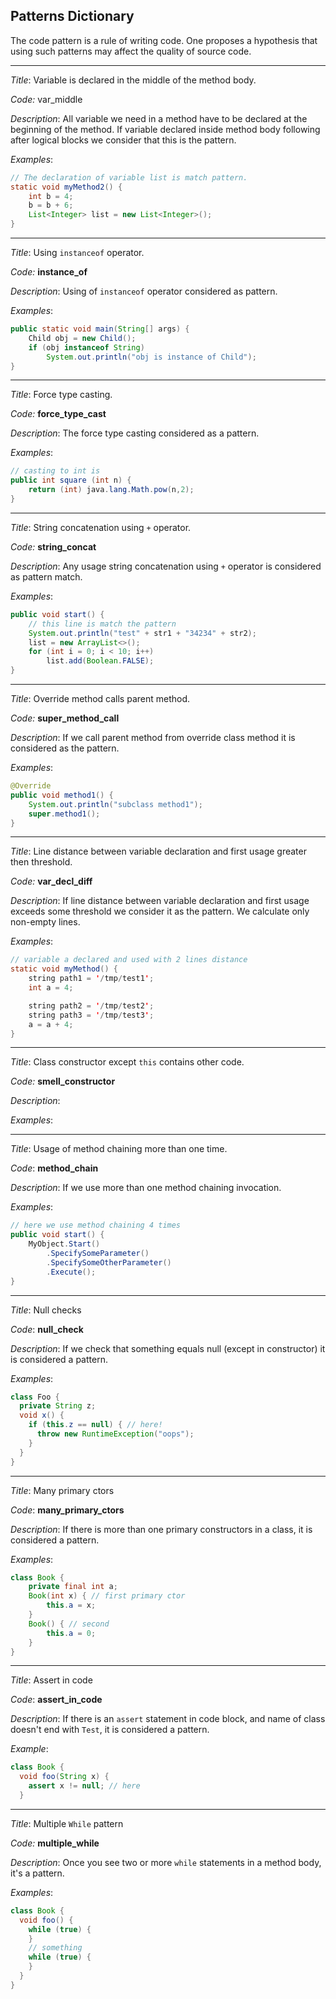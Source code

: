 Patterns Dictionary
---

The code pattern is a rule of writing code. One proposes a hypothesis that using 
such patterns may affect the quality of source code.

***

*Title*: Variable is declared in the middle of the method body.

*Code:* var_middle

*Description*: All variable we need in a method have to be declared at the 
beginning of the method. If variable declared inside method body following 
after logical blocks we consider that this is the pattern.

*Examples*: 

```java
// The declaration of variable list is match pattern.
static void myMethod2() { 
    int b = 4;
    b = b + 6;
    List<Integer> list = new List<Integer>();
}
```

***

*Title*: Using ```instanceof``` operator.

*Code:* **instance_of**

*Description*: Using of ```instanceof``` operator considered as pattern.

*Examples*: 

```java
public static void main(String[] args) {
    Child obj = new Child();
    if (obj instanceof String)
        System.out.println("obj is instance of Child");
}
```


***

*Title*: Force type casting.

*Code:* **force_type_cast**

*Description*: The force type casting considered as a pattern.

*Examples*:

```java
// casting to int is 
public int square (int n) {
    return (int) java.lang.Math.pow(n,2);
}
```

***

*Title*: String concatenation using ```+``` operator.

*Code:* **string_concat**

*Description*: Any usage string concatenation using ```+``` operator is considered
as pattern match. 

*Examples*:

```java
public void start() {
    // this line is match the pattern
    System.out.println("test" + str1 + "34234" + str2);
    list = new ArrayList<>();
    for (int i = 0; i < 10; i++)
        list.add(Boolean.FALSE);
}
```


***

*Title*: Override method calls parent method.

*Code:* **super_method_call**

*Description*: If we call parent method from override class method it is considered
as the pattern.

*Examples*:

```java
@Override
public void method1() {
    System.out.println("subclass method1");
    super.method1();
}
```

***

*Title*: Line distance between variable declaration and first usage greater then threshold.

*Code:* **var_decl_diff**

*Description*: If line distance between variable declaration and first usage
exceeds some threshold we consider it as the pattern. We calculate only non-empty
lines.

*Examples*:

```java
// variable a declared and used with 2 lines distance
static void myMethod() { 
    string path1 = '/tmp/test1';
    int a = 4;

    string path2 = '/tmp/test2';
    string path3 = '/tmp/test3';
    a = a + 4;
}
```

***

*Title*: Class constructor except ```this``` contains other code.

*Code:* **smell_constructor**

*Description*: 

*Examples*:

***

*Title*: Usage of method chaining more than one time.

*Code*: **method_chain**

*Description*: If we use more than one method chaining invocation.

*Examples*:

```java
// here we use method chaining 4 times
public void start() {
    MyObject.Start()
        .SpecifySomeParameter()
        .SpecifySomeOtherParameter()
        .Execute();
}
```


***

*Title*: Null checks

*Code*: **null_check**

*Description*: If we check that something equals null (except in constructor)
it is considered a pattern.

*Examples*:

```java
class Foo {
  private String z;
  void x() {
    if (this.z == null) { // here!
      throw new RuntimeException("oops");
    }
  }
}
```

***

*Title*: Many primary ctors

*Code*: **many_primary_ctors**

*Description*: If there is more than one primary constructors in a class, it is
considered a pattern.

*Examples*:

```java
class Book {
    private final int a;
    Book(int x) { // first primary ctor
        this.a = x;
    }
    Book() { // second
        this.a = 0;
    }
}
```

***

*Title*: Assert in code

*Code*: **assert_in_code**

*Description*: If there is an `assert` statement in code block, and name
of class doesn't end with `Test`, it is considered a pattern.

*Example*:

```java
class Book {
  void foo(String x) {
    assert x != null; // here
  }
```
***

*Title*: Multiple ```While``` pattern

*Code:* **multiple_while**

*Description*: Once you see two or more ```while``` statements in a method body, it's a pattern.

*Examples*: 

```java
class Book {
  void foo() {
    while (true) {
    }
    // something
    while (true) {
    }
  }
}
```